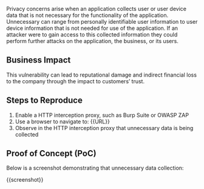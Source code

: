 Privacy concerns arise when an application collects user or user device data that is not necessary for the functionality of the application. Unnecessary can range from personally identifiable user information to user device information that is not needed for use of the application. If an attacker were to gain access to this collected information they could perform further attacks on the application, the business, or its users.
  
## Business Impact

This vulnerability can lead to reputational damage and indirect financial loss to the company through the impact to customers’ trust.

## Steps to Reproduce

1. Enable a HTTP interception proxy, such as Burp Suite or OWASP ZAP
1. Use a browser to navigate to: {{URL}}
1. Observe in the HTTP interception proxy that unnecessary data is being collected

## Proof of Concept (PoC)

Below is a screenshot demonstrating that unnecessary data collection:

{{screenshot}}
